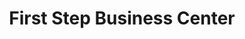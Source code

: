 ---
title: "First Step Business Center"
url: /ganta/first-step-business-center/
shop: convenience
---